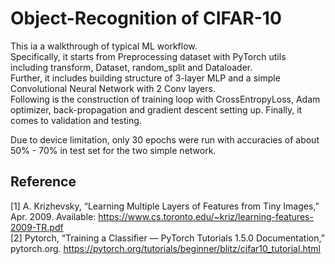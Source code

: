 # Object-Recognition of CIFAR-10 
This ia a walkthrough of typical ML workflow. <br>
Specifically, it starts from Preprocessing dataset with PyTorch utils including transform, Dataset, random_split and Dataloader. <br>
Further, it includes building structure of 3-layer MLP and a simple Convolutional Neural Network with 2 Conv layers. <br>
Following is the construction of training loop with CrossEntropyLoss, Adam optimizer, back-propagation and gradient descent setting up. 
Finally, it comes to validation and testing. 

Due to device limitation, only 30 epochs were run with accuracies of about 50% - 70% in test set for the two simple network. 

## Reference
[1] A. Krizhevsky, “Learning Multiple Layers of Features from Tiny Images,” Apr. 2009. Available: https://www.cs.toronto.edu/~kriz/learning-features-2009-TR.pdf <br>
‌[2] Pytorch, “Training a Classifier — PyTorch Tutorials 1.5.0 Documentation,” pytorch.org. https://pytorch.org/tutorials/beginner/blitz/cifar10_tutorial.html
‌
